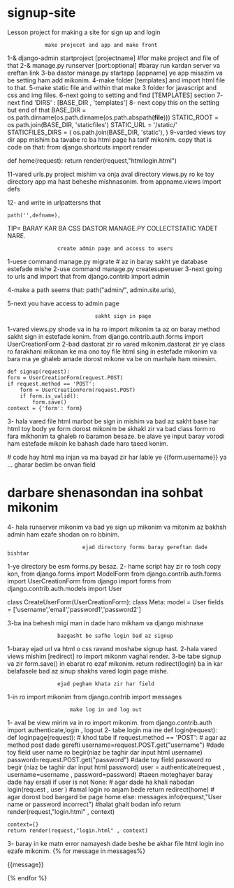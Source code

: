 # signup-site
Lesson project for making a site for sign up and login

				make projecet and app and make front

1-& django-admin startproject [projectname] #for make project and file of that
2-& manage.py runserver [port:optional] #baray run kardan server va ereftan link
3-ba dastor manage.py startapp [appname] ye app misazim va be setting ham add mikonim.
4-make folder [templates] and import html file to that.
5-make static file and within that make 3 folder for javascript and css and img files.
6-next going to setting and find [TEMPLATES] section 
7- next find 'DIRS' : [BASE_DIR , 'templates']
8- next copy this on the setting but end of that
	BASE_DIR = os.path.dirname(os.path.dirname(os.path.abspath(__file__)))
STATIC_ROOT = os.path.join(BASE_DIR, 'staticfiles')
STATIC_URL = '/static/'
STATICFILES_DIRS = (
    os.path.join(BASE_DIR, 'static'),
)
9-varded views toy dir app mishim ba tavabe ro ba html page ha tarif mikonim.
copy that is code on that:
from django.shortcuts import render

def home(request):
    return render(request,"htmllogin.html")
 
11-vared urls.py project mishim va onja aval directory views.py ro ke toy directory app ma hast beheshe mishnasonim.
from appname.views import defs
    
12- and write in urlpattersns that

	path('',defname),

TIP= BARAY KAR BA CSS DASTOR MANAGE.PY COLLECTSTATIC YADET NARE.


					create admin page and access to users
1-uese command manage.py migrate # az in baray sakht ye database estefade mishe
2-use command manage.py createsuperuser
3-next going to urls and import that
from django.contrib import admin

4-make a path seems that:
path("admin/", admin.site.urls),

5-next you have access to admin page



                                sakht sign in page
1-vared views.py shode va in ha ro import mikonim ta az on baray method sakht sign in estefade konim.
	from django.contrib.auth.forms import UserCreationForm
2-bad dastorat zir ro vared mikonim.dastorat zir ye class ro farakhani mikonan ke ma ono toy file html sing in estefade mikonim va bara ma ye ghaleb amade dorost mikone va be on marhale ham miresim.

	def signup(request):
    form = UserCreationForm(request.POST)
    if request.method == 'POST':
        form = UserCreationForm(request.POST)
        if form.is_valid():
            form.save()
    context = {'form': form}

3- hala vared file html marbot be sign in mishim va bad az sakht base har html toy body ye form dorost mikonim be skhakl zir va bad class form ro fara mikhonim ta ghaleb ro baramon besaze. be alave ye input baray vorodi ham estefade mikoin ke bahash dade haro taeed konim.
	 <form method="POST" action="">
       # code hay html ma injan va ma bayad zir har lable ye {{form.username}} ya ... gharar bedim be onvan field
# darbare shenasondan ina sohbat mikonim
    
  </form>
4- hala runserver mikonim va bad ye sign up mikonim va mitonim az bakhsh admin ham ezafe shodan on ro bbinim.

					

							ejad directory forms baray gereftan dade bishtar
1-ye directory be esm forms.py besaz.
2- hame script hay zir ro tosh copy kon,
from django.forms import ModelForm
from django.contrib.auth.forms import UserCreationForm
from django import forms
from django.contrib.auth.models import User




class CreateUserForm(UserCreationForm):
    class Meta:
        model = User
        fields = ['username','email','password1','password2']

3-ba ina behesh migi man in dade haro mikham va django mishnase




					bazgasht be safhe login bad az signup

1-baray ejad url va html o css ravand moshabe signup hast.
2-hala vared views mishim [redirect] ro import mikonm vaghal render.
3-be tabe signup va zir form.save() in ebarat ro ezaf mikonim.
            return redirect(login)
ba in kar belafasele bad az sinup shakhs vared login page mishe.

				
					ejad pegham khata zir har field
1-in ro import mikonim
from django.contrib import messages





						make log in and log out

1- aval be view mirim va in ro import mikonim.
from django.contrib.auth import authenticate,login , logout
2- tabe login ma ine 
def login(request):
    def loginpage(request):   # khod tabe
    if request.method == 'POST': # agar az method post dade gerefti
        username=request.POST.get("username")  #dade toy field user name ro begir(niaz be taghir dar input html username)
        password=request.POST.get("password")  #dade toy field password ro begir (niaz be taghir dar input html password)
        user = authenticate(request , username=username , password=password) #taeen moteghayer baray dade hay ersali
        if user is not None: # agar dade ha khali nabodan
            login(request , user ) #amal login ro anjam bede
            return redirect(home) # agar dorost bod bargard be page home
	  else:
        messages.info(request,"User name or password incorrect") #halat ghalt bodan info
        return render(request,"login.html" , context)
    
    
    context={}
    return render(request,"login.html" , context)


3- baray in ke matn error namayesh dade beshe be akhar file html login ino ezafe mikonim.
{% for message in messages%}
    <p id ="messages" > {{message}}<p>
     {% endfor %} 
						
	
